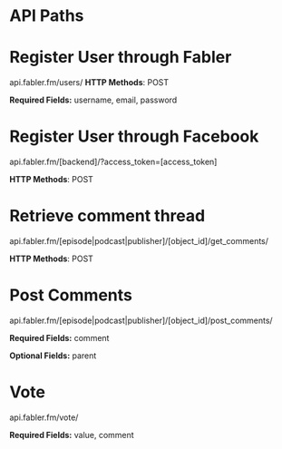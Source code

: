# API Paths

# Register User through Fabler
api.fabler.fm/users/
**HTTP Methods**: POST

**Required Fields:** username, email, password

# Register User through Facebook
api.fabler.fm/[backend]/?access_token=[access_token]

**HTTP Methods**: POST

# Retrieve comment thread 
api.fabler.fm/[episode|podcast|publisher]/[object_id]/get_comments/

**HTTP Methods**: POST

# Post Comments
api.fabler.fm/[episode|podcast|publisher]/[object_id]/post_comments/

**Required Fields:** comment

**Optional Fields:** parent

# Vote
api.fabler.fm/vote/

**Required Fields:** value, comment
